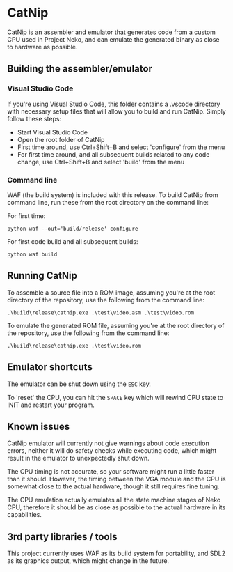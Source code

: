 # CatNip

CatNip is an assembler and emulator that generates code from a custom CPU used in Project Neko, and can emulate the generated binary as close to hardware as possible.

## Building the assembler/emulator

### Visual Studio Code
If you're using Visual Studio Code, this folder contains a .vscode directory with necessary setup files that will allow you to build and run CatNip. Simply follow these steps:

* Start Visual Studio Code
* Open the root folder of CatNip
* First time around, use Ctrl+Shift+B and select 'configure' from the menu
* For first time around, and all subsequent builds related to any code change, use Ctrl+Shift+B and select 'build' from the menu

### Command line
WAF (the build system) is included with this release. To build CatNip from command line, run these from the root directory on the command line:

For first time:
```
python waf --out='build/release' configure
```
For first code build and all subsequent builds:
```
python waf build
```

## Running CatNip

To assemble a source file into a ROM image, assuming you're at the root directory of the repository, use the following from the command line:

```
.\build\release\catnip.exe .\test\video.asm .\test\video.rom
```

To emulate the generated ROM file, assuming you're at the root directory of the repository, use the following from the command line:

```
.\build\release\catnip.exe .\test\video.rom
```

## Emulator shortcuts

The emulator can be shut down using the `ESC` key.

To 'reset' the CPU, you can hit the `SPACE` key which will rewind CPU state to INIT and restart your program.

## Known issues

CatNip emulator will currently not give warnings about code execution errors, neither it will do safety checks while executing code, which might result in the emulator to unexpectedly shut down.

The CPU timing is not accurate, so your software might run a little faster than it should. However, the timing between the VGA module and the CPU is somewhat close to the actual hardware, though it still requires fine tuning.

The CPU emulation actually emulates all the state machine stages of Neko CPU, therefore it should be as close as possible to the actual hardware in its capabilities.

## 3rd party libraries / tools

This project currently uses WAF as its build system for portability, and SDL2 as its graphics output, which might change in the future.
